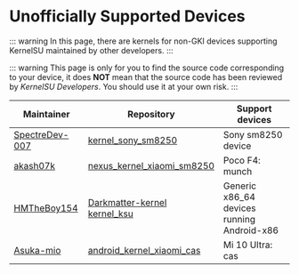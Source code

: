 # Unofficially Supported Devices

::: warning
In this page, there are kernels for non-GKI devices supporting KernelSU maintained by other developers.
:::

::: warning
This page is only for you to find the source code corresponding to your device, it does **NOT** mean that the source code has been reviewed by _KernelSU Developers_. You should use it at your own risk.
:::

| Maintainer | Repository | Support devices |
| --- | --- | --- |
| [SpectreDev-007](https://github.com/SpectreDev-007) | [kernel_sony_sm8250](https://github.com/XperiaBrickers/kernel_sony_sm8250) | Sony sm8250 device |
| [akash07k](https://github.com/akash07k) | [nexus_kernel_xiaomi_sm8250](https://github.com/akash07k/nexus_kernel_xiaomi_sm8250/tree/lychee) | Poco F4: munch |
| [HMTheBoy154](https://github.com/hmtheboy154)       | [Darkmatter-kernel](https://github.com/hmtheboy154/Darkmatter-kernel) <br/> [kernel_ksu](https://github.com/hmtheboy154/kernel_ksu) | Generic x86_64 devices running Android-x86 |
| [Asuka-mio](https://github.com/asuka-mio)       | [android_kernel_xiaomi_cas](https://github.com/AcmeUI-Devices/android_kernel_xiaomi_cas)| Mi 10 Ultra: cas |
